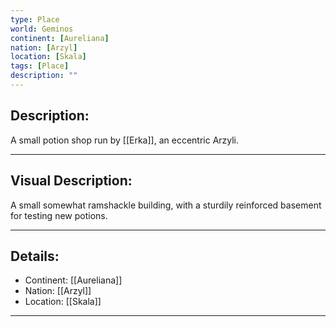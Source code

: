```yaml
---
type: Place
world: Geminos
continent: [Aureliana]
nation: [Arzyl]
location: [Skala]
tags: [Place]
description: ""
---
```


## Description:

A small potion shop run by [[Erka]], an eccentric Arzyli.

---

## Visual Description:

A small somewhat ramshackle building, with a sturdily reinforced basement for testing new potions.

---
## Details:
- Continent: [[Aureliana]]
- Nation: [[Arzyl]]
- Location: [[Skala]]


---





